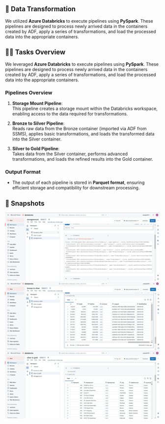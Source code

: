 ## 🚀 Data Transformation

We utilized **Azure Databricks** to execute pipelines using **PySpark**. These pipelines are designed to process newly arrived data in the containers created by ADF, apply a series of transformations, and load the processed data into the appropriate containers.

## 👨‍💻 **Tasks Overview**  

We leveraged **Azure Databricks** to execute pipelines using **PySpark**. These pipelines are designed to process newly arrived data in the containers created by ADF, apply a series of transformations, and load the processed data into the appropriate containers.  

### **Pipelines Overview**  

1. **Storage Mount Pipeline**:  
   This pipeline creates a storage mount within the Databricks workspace, enabling access to the data required for transformations.  

2. **Bronze to Silver Pipeline**:  
   Reads raw data from the Bronze container (imported via ADF from SSMS), applies basic transformations, and loads the transformed data into the Silver container.  

3. **Silver to Gold Pipeline**:  
   Takes data from the Silver container, performs advanced transformations, and loads the refined results into the Gold container.  

### Output Format
- The output of each pipeline is stored in **Parquet format**, ensuring efficient storage and compatibility for downstream processing.

## 📸 Snapshots

![Descriptive Alt Text](../../diagrams/implementation/adb_notebook_storage_mount.jpg)
![Descriptive Alt Text](../../diagrams/implementation/adb_notebook_bronze_silver.jpg)
![Descriptive Alt Text](../../diagrams/implementation/adb_notebook_silver_gold.jpg)